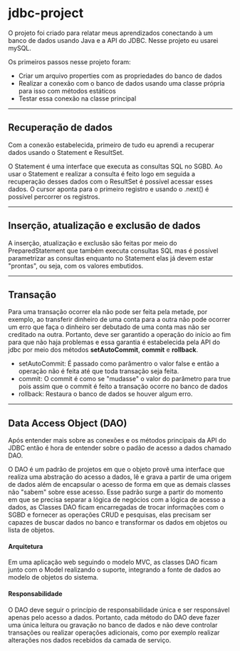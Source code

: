# jdbc-project

O projeto foi criado para relatar meus aprendizados conectando à um banco de dados usando Java e a API do JDBC. Nesse projeto eu usarei mySQL. 

Os primeiros passos nesse projeto foram: 

* Criar um arquivo properties com as propriedades do banco de dados 
* Realizar a conexão com o banco de dados usando uma classe própria para isso com métodos estáticos 
* Testar essa conexão na classe principal 

------

## Recuperação de dados 

Com a conexão estabelecida, primeiro de tudo eu aprendi a recuperar dados usando o Statement e ResultSet. 

O Statement é uma interface que executa as consultas SQL no SGBD. Ao usar o Statement e realizar a consulta é feito logo em seguida a recuperação desses dados com o ResultSet é possível acessar esses dados. O cursor aponta para o primeiro registro e usando o .next() é possível percorrer os registros. 

-----
## Inserção, atualização e exclusão de dados 

A inserção, atualização e exclusão são feitas por meio do PreparedStatement que também executa consultas SQL mas é possível parametrizar as consultas enquanto no Statement elas já devem estar "prontas", ou seja, com os valores embutidos. 

-------
## Transação 

Para uma transação ocorrer ela não pode ser feita pela metade, por exemplo, ao transferir dinheiro de uma conta para a outra não pode ocorrer um erro que faça o dinheiro ser debutado de uma conta mas não ser creditado na outra. Portanto, deve ser garantido a operação do início ao fim para que não haja problemas e essa garantia é estabelecida pela API do jdbc por meio dos métodos **setAutoCommit**, **commit** e **rollback**. 

* setAutoCommit: É passado como parâmentro o valor false e então a operação não é feita até que toda transação seja feita.
* commit: O commit é como se "mudasse" o valor do parâmetro para true pois assim que o commit é feito a transação ocorre no banco de dados 
* rollback: Restaura o banco de dados se houver algum erro. 


----------
## Data Access Object (DAO) 

Após entender mais sobre as conexões e os métodos principais da API do JDBC então é hora de entender sobre o padão de acesso a dados chamado DAO.

O DAO é um padrão de projetos em que o objeto provê uma interface que realiza uma abstração do acesso a dados, lê e grava a partir de uma origem de dados além de encapsular o acesso de forma em que as demais classes não "sabem" sobre esse acesso. Esse padrão surge a partir do momento em que se precisa separar a lógica de negócios com a lógica de acesso a dados, as Classes DAO ficam encarregadas de trocar informações com o SGBD e fornecer as operações CRUD e pesquisas, elas precisam ser capazes de buscar dados no banco e transformar os dados em objetos ou lista de objetos.

#### Arquitetura 
Em uma aplicação web seguindo o modelo MVC, as classes DAO ficam junto com o Model realizando o suporte, integrando a fonte de dados ao modelo de objetos do sistema.
#### Responsabilidade

O DAO deve seguir o princípio de responsabilidade única e ser responsável apenas pelo acesso a dados. Portanto, cada método do DAO deve fazer uma única leitura ou gravação no banco de dados e não deve controlar transações ou realizar operações adicionais, como por exemplo realizar alterações nos dados recebidos da camada de serviço.  
